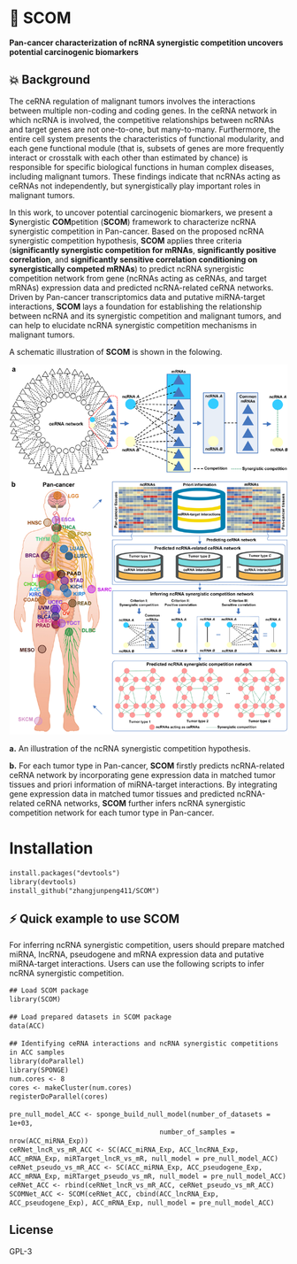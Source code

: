 # :hammer: SCOM
**Pan-cancer characterization of ncRNA synergistic competition uncovers potential carcinogenic biomarkers**

## :boom: Background
The ceRNA regulation of malignant tumors involves the interactions between multiple non-coding and coding genes. In the ceRNA network in which ncRNA is involved, the competitive relationships between ncRNAs and target genes are not one-to-one, but many-to-many. Furthermore, the entire cell system presents the characteristics of functional modularity, and each gene functional module (that is, subsets of genes are more frequently interact or crosstalk with each other than estimated by chance) is responsible for specific biological functions in human complex diseases, including malignant tumors. These findings indicate that ncRNAs acting as ceRNAs not independently, but synergistically play important roles in malignant tumors. 

In this work, to uncover potential carcinogenic biomarkers, we present a **S**ynergistic **COM**petition (**SCOM**) framework to characterize ncRNA synergistic competition in Pan-cancer. Based on the proposed ncRNA synergistic competition hypothesis, **SCOM** applies three criteria (**significantly synergistic competition for mRNAs**, **significantly positive correlation**, and **significantly sensitive correlation conditioning on synergistically competed mRNAs**) to predict ncRNA synergistic competition network from gene (ncRNAs acting as ceRNAs, and target mRNAs) expression data and predicted ncRNA-related ceRNA networks. Driven by Pan-cancer transcriptomics data and putative miRNA-target interactions, **SCOM** lays a foundation for establishing the relationship between ncRNA and its synergistic competition and malignant tumors, and can help to elucidate ncRNA synergistic competition mechanisms in malignant tumors.

A schematic illustration of **SCOM** is shown in the folowing.

<p align="center">
  <img src="https://github.com/zhangjunpeng411/SCOM/blob/main/SCOM_schematic_illustration.png" alt="SCOM schematic illustration" border="0.1">
</p>

**a.** An illustration of the ncRNA synergistic competition hypothesis. 

**b.** For each tumor type in Pan-cancer, **SCOM** firstly predicts ncRNA-related ceRNA network by incorporating gene expression data in matched tumor tissues and priori information of miRNA-target interactions. By integrating gene expression data in matched tumor tissues and predicted ncRNA-related ceRNA networks, **SCOM** further infers ncRNA synergistic competition network for each tumor type in Pan-cancer.

# Installation
```{r echo=FALSE, results='hide', message=FALSE}
install.packages("devtools")
library(devtools)
install_github("zhangjunpeng411/SCOM")
```
## :zap: Quick example to use SCOM
For inferring ncRNA synergistic competition, users should prepare matched miRNA, lncRNA, pseudogene and mRNA expression data and putative miRNA-target interactions. Users can use the following scripts to infer ncRNA synergistic competition. 

```{r echo=FALSE, results='hide', message=FALSE}
## Load SCOM package
library(SCOM)

## Load prepared datasets in SCOM package
data(ACC)

## Identifying ceRNA interactions and ncRNA synergistic competitions in ACC samples
library(doParallel)
library(SPONGE)
num.cores <- 8
cores <- makeCluster(num.cores)
registerDoParallel(cores)

pre_null_model_ACC <- sponge_build_null_model(number_of_datasets = 1e+03, 
	                                  number_of_samples = nrow(ACC_miRNA_Exp))
ceRNet_lncR_vs_mR_ACC <- SC(ACC_miRNA_Exp, ACC_lncRNA_Exp, ACC_mRNA_Exp, miRTarget_lncR_vs_mR, null_model = pre_null_model_ACC)
ceRNet_pseudo_vs_mR_ACC <- SC(ACC_miRNA_Exp, ACC_pseudogene_Exp, ACC_mRNA_Exp, miRTarget_pseudo_vs_mR, null_model = pre_null_model_ACC)
ceRNet_ACC <- rbind(ceRNet_lncR_vs_mR_ACC, ceRNet_pseudo_vs_mR_ACC)
SCOMNet_ACC <- SCOM(ceRNet_ACC, cbind(ACC_lncRNA_Exp, ACC_pseudogene_Exp), ACC_mRNA_Exp, null_model = pre_null_model_ACC)
```    

## License
GPL-3
